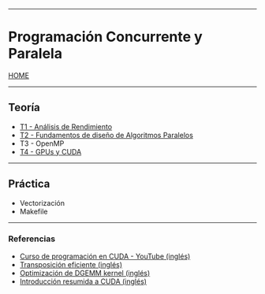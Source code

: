 
---
# Programación Concurrente y Paralela

[HOME](../../README.md)

---

## Teoría

- [T1 - Análisis de Rendimiento](../Redes1/data/T1.md)
- [T2 - Fundamentos de diseño de Algoritmos Paralelos](data/T2.md)
- T3 - OpenMP
- [T4 - GPUs y CUDA](data/T4.md)

---
## Práctica

- Vectorización
- Makefile

---
### Referencias
- [Curso de programación en CUDA - YouTube (inglés)](https://www.youtube.com/watch?v=86FAWCzIe_4)
- [Transposición eficiente (inglés)](https://developer.nvidia.com/blog/efficient-matrix-transpose-cuda-cc/)
- [Optimización de DGEMM kernel (inglés)](https://siboehm.com/articles/22/CUDA-MMM)
- [Introducción resumida a CUDA (inglés)](https://developer.nvidia.com/blog/even-easier-introduction-cuda/)